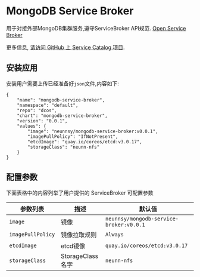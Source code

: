 # MongoDB Service Broker

用于对接外部MongoDB集群服务,遵守ServiceBroker API规范.
[Open Service Broker](https://www.openservicebrokerapi.org/)


更多信息,
[请访问 GitHub 上 Service Catalog 项目](https://github.com/kubernetes-incubator/service-catalog).

## 安装应用
安装用户需要上传已经准备好`json`文件,内容如下:

```
{
	"name": "mongodb-service-broker",
	"namespace": "default",
	"repo": "dcos",
	"chart": "mongodb-service-broker",
	"version": "0.0.1",
	"values": {
		"image": "neunnsy/mongodb-service-broker:v0.0.1",
		"imagePullPolicy": "IfNotPresent",
		"etcdImage": "quay.io/coreos/etcd:v3.0.17",
		"storageClass": "neunn-nfs"
	}
}

```

## 配置参数

下面表格中的内容列举了用户提供的 ServiceBroker 可配置参数

| 参数列表 | 描述 | 默认值 |
|-----------|-------------|---------|
| `image` | 镜像 | `neunnsy/mongodb-service-broker:v0.0.1` |
| `imagePullPolicy` | 镜像拉取规则 | `Always` |
|`etcdImage`|etcd镜像|`quay.io/coreos/etcd:v3.0.17`|
|`storageClass`|StorageClass名字|`neunn-nfs`|

